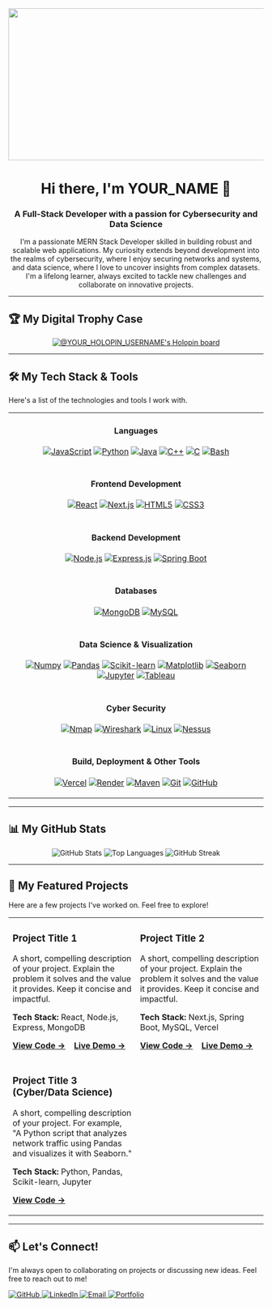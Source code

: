 <div align="center">
  <img src="https://media.giphy.com/media/v1.Y2lkPTc5MGI3NjExOW82Z3R3ejJtd2J1N2RnbjZ0dGZtYzM3c2YwdXlwdW14ejVtbW81aiZlcD12MV9pbnRlcm5hbF9naWZfYnlfaWQmY3Q9Zw/qgQUggACpCjo6gpNYB/giphy.gif" width="600" height="300"/>
</div>

<h1 align="center">
  Hi there, I'm YOUR_NAME 👋
</h1>

<h3 align="center">A Full-Stack Developer with a passion for Cybersecurity and Data Science</h3>

<p align="center">
  I'm a passionate MERN Stack Developer skilled in building robust and scalable web applications. My curiosity extends beyond development into the realms of cybersecurity, where I enjoy securing networks and systems, and data science, where I love to uncover insights from complex datasets. I'm a lifelong learner, always excited to tackle new challenges and collaborate on innovative projects.
</p>

---

## 🏆 My Digital Trophy Case

<p align="center">
  <a href="https://holopin.io/@YOUR_HOLOPIN_USERNAME">
    <img src="https://holopin.io/api/user/board?user=YOUR_HOLOPIN_USERNAME" alt="@YOUR_HOLOPIN_USERNAME's Holopin board" />
  </a>
</p>

---

## 🛠️ My Tech Stack & Tools

Here's a list of the technologies and tools I work with.

<table width="100%">
  <tr>
    <td align="center">
      <h4 align="center">Languages</h4>
      <p align="center">
        <a href="#"><img src="https://img.shields.io/badge/JavaScript-F7DF1E?style=for-the-badge&logo=javascript&logoColor=black" alt="JavaScript"></a>
        <a href="#"><img src="https://img.shields.io/badge/Python-3776AB?style=for-the-badge&logo=python&logoColor=white" alt="Python"></a>
        <a href="#"><img src="https://img.shields.io/badge/Java-ED8B00?style=for-the-badge&logo=openjdk&logoColor=white" alt="Java"></a>
        <a href="#"><img src="https://img.shields.io/badge/C++-00599C?style=for-the-badge&logo=c%2B%2B&logoColor=white" alt="C++"></a>
        <a href="#"><img src="https://img.shields.io/badge/C-A8B9CC?style=for-the-badge&logo=c&logoColor=black" alt="C"></a>
        <a href="#"><img src="https://img.shields.io/badge/Bash-4EAA25?style=for-the-badge&logo=gnubash&logoColor=white" alt="Bash"></a>
      </p>
    </td>
  </tr>
  <tr>
    <td align="center">
      <h4 align="center">Frontend Development</h4>
      <p align="center">
        <a href="#"><img src="https://img.shields.io/badge/React-20232A?style=for-the-badge&logo=react&logoColor=61DAFB" alt="React"></a>
        <a href="#"><img src="https://img.shields.io/badge/Next.js-000000?style=for-the-badge&logo=nextdotjs&logoColor=white" alt="Next.js"></a>
        <a href="#"><img src="https://img.shields.io/badge/HTML5-E34F26?style=for-the-badge&logo=html5&logoColor=white" alt="HTML5"></a>
        <a href="#"><img src="https://img.shields.io/badge/CSS3-1572B6?style=for-the-badge&logo=css3&logoColor=white" alt="CSS3"></a>
      </p>
    </td>
  </tr>
    <tr>
    <td align="center">
      <h4 align="center">Backend Development</h4>
      <p align="center">
        <a href="#"><img src="https://img.shields.io/badge/Node.js-339933?style=for-the-badge&logo=nodedotjs&logoColor=white" alt="Node.js"></a>
        <a href="#"><img src="https://img.shields.io/badge/Express.js-000000?style=for-the-badge&logo=express&logoColor=white" alt="Express.js"></a>
        <a href="#"><img src="https://img.shields.io/badge/Spring_Boot-6DB33F?style=for-the-badge&logo=spring-boot&logoColor=white" alt="Spring Boot"></a>
      </p>
    </td>
  </tr>
  <tr>
    <td align="center">
      <h4 align="center">Databases</h4>
      <p align="center">
        <a href="#"><img src="https://img.shields.io/badge/MongoDB-4EA94B?style=for-the-badge&logo=mongodb&logoColor=white" alt="MongoDB"></a>
        <a href="#"><img src="https://img.shields.io/badge/MySQL-4479A1?style=for-the-badge&logo=mysql&logoColor=white" alt="MySQL"></a>
      </p>
    </td>
  </tr>
  <tr>
    <td align="center">
      <h4 align="center">Data Science & Visualization</h4>
      <p align="center">
        <a href="#"><img src="https://img.shields.io/badge/Numpy-013243?style=for-the-badge&logo=numpy&logoColor=white" alt="Numpy"></a>
        <a href="#"><img src="https://img.shields.io/badge/Pandas-150458?style=for-the-badge&logo=pandas&logoColor=white" alt="Pandas"></a>
        <a href="#"><img src="https://img.shields.io/badge/scikit--learn-F7931E?style=for-the-badge&logo=scikit-learn&logoColor=white" alt="Scikit-learn"></a>
        <a href="#"><img src="https://img.shields.io/badge/Matplotlib-3776AB?style=for-the-badge&logo=matplotlib&logoColor=white" alt="Matplotlib"></a>
        <a href="#"><img src="https://img.shields.io/badge/Seaborn-3776AB?style=for-the-badge&logo=seaborn&logoColor=white" alt="Seaborn"></a>
        <a href="#"><img src="https://img.shields.io/badge/Jupyter-F37626?style=for-the-badge&logo=Jupyter&logoColor=white" alt="Jupyter"></a>
        <a href="#"><img src="https://img.shields.io/badge/Tableau-E97627?style=for-the-badge&logo=tableau&logoColor=white" alt="Tableau"></a>
      </p>
    </td>
  </tr>
  <tr>
    <td align="center">
      <h4 align="center">Cyber Security</h4>
      <p align="center">
        <a href="#"><img src="https://img.shields.io/badge/Nmap-000000?style=for-the-badge&logo=nmap&logoColor=white" alt="Nmap"></a>
        <a href="#"><img src="https://img.shields.io/badge/Wireshark-1679A7?style=for-the-badge&logo=wireshark&logoColor=white" alt="Wireshark"></a>
        <a href="#"><img src="https://img.shields.io/badge/Linux-FCC624?style=for-the-badge&logo=linux&logoColor=black" alt="Linux"></a>
        <a href="#"><img src="https://img.shields.io/badge/Nessus-00A4EF?style=for-the-badge&logo=nessus&logoColor=white" alt="Nessus"></a>
      </p>
    </td>
  </tr>
  <tr>
    <td align="center">
      <h4 align="center">Build, Deployment & Other Tools</h4>
      <p align="center">
        <a href="#"><img src="https://img.shields.io/badge/Vercel-000000?style=for-the-badge&logo=vercel&logoColor=white" alt="Vercel"></a>
        <a href="#"><img src="https://img.shields.io/badge/Render-46E3B7?style=for-the-badge&logo=render&logoColor=white" alt="Render"></a>
        <a href="#"><img src="https://img.shields.io/badge/Maven-C71A36?style=for-the-badge&logo=apachemaven&logoColor=white" alt="Maven"></a>
        <a href="#"><img src="https://img.shields.io/badge/Git-F05032?style=for-the-badge&logo=git&logoColor=white" alt="Git"></a>
        <a href="#"><img src="https://img.shields.io/badge/GitHub-181717?style=for-the-badge&logo=github&logoColor=white" alt="GitHub"></a>
      </p>
    </td>
  </tr>
</table>

---

## 📊 My GitHub Stats

<p align="center">
  <img src="https://github-readme-stats.vercel.app/api?username=YOUR_GITHUB_USERNAME&show_icons=true&theme=radical&hide_border=true&include_all_commits=true" alt="GitHub Stats" />
  <img src="https://github-readme-stats.vercel.app/api/top-langs/?username=YOUR_GITHUB_USERNAME&layout=compact&theme=radical&hide_border=true" alt="Top Languages" />
  <img src="https://github-readme-streak-stats.herokuapp.com/?user=YOUR_GITHUB_USERNAME&theme=radical&hide_border=true" alt="GitHub Streak" />
</p>

---

## 🚀 My Featured Projects

Here are a few projects I've worked on. Feel free to explore!

<table width="100%">
  <tr>
    <td width="50%" valign="top">
      <h3>Project Title 1</h3>
      <p>A short, compelling description of your project. Explain the problem it solves and the value it provides. Keep it concise and impactful.</p>
      <p>
        <strong>Tech Stack:</strong> React, Node.js, Express, MongoDB
      </p>
      <p>
        <a href="PROJECT_REPO_LINK" target="_blank"><strong>View Code →</strong></a> &nbsp;&nbsp;
        <a href="PROJECT_DEMO_LINK" target="_blank"><strong>Live Demo →</strong></a>
      </p>
    </td>
    <td width="50%" valign="top">
      <h3>Project Title 2</h3>
      <p>A short, compelling description of your project. Explain the problem it solves and the value it provides. Keep it concise and impactful.</p>
      <p>
        <strong>Tech Stack:</strong> Next.js, Spring Boot, MySQL, Vercel
      </p>
      <p>
        <a href="PROJECT_REPO_LINK" target="_blank"><strong>View Code →</strong></a> &nbsp;&nbsp;
        <a href="PROJECT_DEMO_LINK" target="_blank"><strong>Live Demo →</strong></a>
      </p>
    </td>
  </tr>
  <tr>
    <td width="50%" valign="top">
      <h3>Project Title 3 (Cyber/Data Science)</h3>
      <p>A short, compelling description of your project. For example, "A Python script that analyzes network traffic using Pandas and visualizes it with Seaborn."</p>
      <p>
        <strong>Tech Stack:</strong> Python, Pandas, Scikit-learn, Jupyter
      </p>
      <p>
        <a href="PROJECT_REPO_LINK" target="_blank"><strong>View Code →</strong></a>
      </p>
    </td>
    <td width="50%" valign="top">
      </td>
  </tr>
</table>

---

## 📫 Let's Connect!

I'm always open to collaborating on projects or discussing new ideas. Feel free to reach out to me!

<p align="left">
  <a href="https://github.com/YOUR_GITHUB_USERNAME" target="_blank">
    <img src="https://img.shields.io/badge/GitHub-181717?style=for-the-badge&logo=github&logoColor=white" alt="GitHub">
  </a>
  <a href="https://linkedin.com/in/YOUR_LINKEDIN_USERNAME" target="_blank">
    <img src="https://img.shields.io/badge/LinkedIn-0A66C2?style=for-the-badge&logo=linkedin&logoColor=white" alt="LinkedIn">
  </a>
  <a href="mailto:YOUR_EMAIL_ADDRESS">
    <img src="https://img.shields.io/badge/Email-D14836?style=for-the-badge&logo=gmail&logoColor=white" alt="Email">
  </a>
  <a href="YOUR_PORTFOLIO_URL" target="_blank">
    <img src="https://img.shields.io/badge/Portfolio-000000?style=for-the-badge&logo=About.me&logoColor=white" alt="Portfolio">
  </a>
</p>
